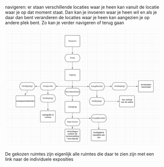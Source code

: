 navigeren: er staan verschillende locaties waar je heen kan vanuit de locatie waar je op dat moment staat. Dan kan je invoeren waar je heen wil en als je daar dan bent veranderen de locaties waar je heen kan aangezien je op andere plek bent. Zo kan je verder navigeren of terug gaan

![image](LucidCharts.PNG)

De gekozen ruimtes zijn eigenlijk alle ruimtes die daar te zien zijn met een link naar de individuele exposities